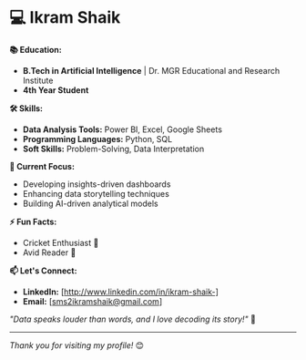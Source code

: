 # 💻 **Ikram Shaik**

**📚 Education:**
- **B.Tech in Artificial Intelligence** | Dr. MGR Educational and Research Institute
- **4th Year Student**

**🛠️ Skills:**
- **Data Analysis Tools:** Power BI, Excel, Google Sheets
- **Programming Languages:** Python, SQL
- **Soft Skills:** Problem-Solving, Data Interpretation


**🎯 Current Focus:**
- Developing insights-driven dashboards
- Enhancing data storytelling techniques
- Building AI-driven analytical models

**⚡ Fun Facts:**
- Cricket Enthusiast 🏏
- Avid Reader 📖

**📫 Let's Connect:**
- **LinkedIn:** [http://www.linkedin.com/in/ikram-shaik-]
- **Email:** [sms2ikramshaik@gmail.com]

*"Data speaks louder than words, and I love decoding its story!"* 🚀

---
*Thank you for visiting my profile!* 😊

